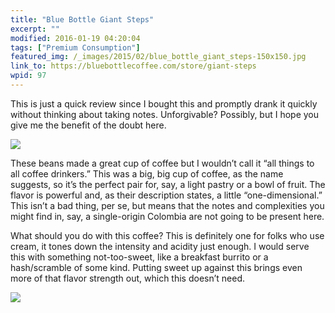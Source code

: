 ```yaml
---
title: "Blue Bottle Giant Steps"
excerpt: ""
modified: 2016-01-19 04:20:04
tags: ["Premium Consumption"]
featured_img: /_images/2015/02/blue_bottle_giant_steps-150x150.jpg
link_to: https://bluebottlecoffee.com/store/giant-steps
wpid: 97
---
```



This is just a quick review since I bought this and promptly drank it quickly without thinking about taking notes. Unforgivable? Possibly, but I hope you give me the benefit of the doubt here.

![](/_images/2015/02/blue_bottle_giant_steps.jpg)

These beans made a great cup of coffee but I wouldn’t call it “all things to all coffee drinkers.” This was a big, big cup of coffee, as the name suggests, so it’s the perfect pair for, say, a light pastry or a bowl of fruit. The flavor is powerful and, as their description states, a little “one-dimensional.” This isn’t a bad thing, per se, but means that the notes and complexities you might find in, say, a single-origin Colombia are not going to be present here.

What should you do with this coffee? This is definitely one for folks who use cream, it tones down the intensity and acidity just enough. I would serve this with something not-too-sweet, like a breakfast burrito or a hash/scramble of some kind. Putting sweet up against this brings even more of that flavor strength out, which this doesn’t need.

![](/_images/2015/02/pc_logo_023.png)
